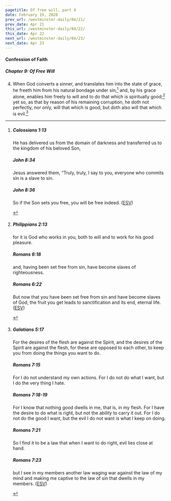 ```yaml
---
pagetitle: Of free will, part 4
date: February 19, 2020
prev_url: /westminster-daily/04/21/
prev_date: Apr 21
this_url: /westminster-daily/04/22/
this_date: Apr 22
next_url: /westminster-daily/04/23/
next_date: Apr 23
---
```


#### Confession of Faith

##### Chapter 9: Of Free Will

4. When God converts a sinner, and translates him into the state of grace, he freeth him from his natural bondage under sin;[^fnref:wcf1] and, by his grace alone, enables him freely to will and to do that which is spiritually good;[^fnref:wcf2] yet so, as that by reason of his remaining corruption, he doth not perfectly, nor only, will that which is good, but doth also will that which is evil.[^fnref:wcf3]

[^fnref:wcf1]: <div class="esv"><h5>Colossians 1:13</h5> <div class="esv-text"><p id="p51001013.01-1">He has delivered us from the domain of darkness and transferred us to the kingdom of his beloved Son,</p> </div><h5>John 8:34</h5> <div class="esv-text"><p id="p43008034.01-2">Jesus answered them, <span class="woc">&#8220;Truly, truly, I say to you, everyone who commits sin is a slave to sin.</span></p> </div><h5>John 8:36</h5> <div class="esv-text"><p id="p43008036.01-3"><span class="woc">So if the Son sets you free, you will be free indeed.</span>  (<a href="http://www.esv.org" class="copyright">ESV</a>)</p> </div> </div>

[^fnref:wcf2]: <div class="esv"><h5>Philippians 2:13</h5> <div class="esv-text"><p id="p50002013.01-1">for it is God who works in you, both to will and to work for his good pleasure.</p> </div><h5>Romans 6:18</h5> <div class="esv-text"><p id="p45006018.01-2">and, having been set free from sin, have become slaves of righteousness.</p> </div><h5>Romans 6:22</h5> <div class="esv-text"><p id="p45006022.01-3">But now that you have been set free from sin and have become slaves of God, the fruit you get leads to sanctification and its end, eternal life.  (<a href="http://www.esv.org" class="copyright">ESV</a>)</p> </div> </div>

[^fnref:wcf3]: <div class="esv"><h5>Galatians 5:17</h5> <div class="esv-text"><p id="p48005017.01-1">For the desires of the flesh are against the Spirit, and the desires of the Spirit are against the flesh, for these are opposed to each other, to keep you from doing the things you want to do.</p> </div><h5>Romans 7:15</h5> <div class="esv-text"><p id="p45007015.01-2">For I do not understand my own actions. For I do not do what I want, but I do the very thing I hate.</p> </div><h5>Romans 7:18-19</h5> <div class="esv-text"><p id="p45007018.01-3">For I know that nothing good dwells in me, that is, in my flesh. For I have the desire to do what is right, but not the ability to carry it out. For I do not do the good I want, but the evil I do not want is what I keep on doing.</p> </div><h5>Romans 7:21</h5> <div class="esv-text"><p id="p45007021.01-4">So I find it to be a law that when I want to do right, evil lies close at hand.</p> </div><h5>Romans 7:23</h5> <div class="esv-text"><p id="p45007023.01-5">but I see in my members another law waging war against the law of my mind and making me captive to the law of sin that dwells in my members.  (<a href="http://www.esv.org" class="copyright">ESV</a>)</p> </div> </div>

